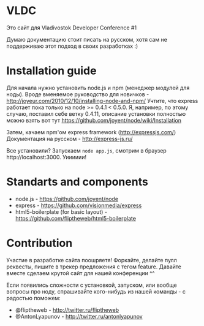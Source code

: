 # VLDC
Это сайт для Vladivostok Developer Conference #1

Думаю документацию стоит писать на русском, хотя сам не поддерживаю этот подход в своих разработках :)

# Installation guide
Для начала нужно установить node.js и npm (менеджер модулей для ноды).
Вроде вменяемое руководство для новичков - http://joyeur.com/2010/12/10/installing-node-and-npm/
Учтите, что express работает пока только на node >= 0.4.1 < 0.5.0. Я, например, по этому случаю, поставил себе ветку 0.4.11, описание установки полностью можно взять вот тут https://github.com/joyent/node/wiki/Installation

Затем, качаем npm'ом express framework (http://expressjs.com/)
Документация на русском - http://express-js.ru/

Все установили? Запускаем `node app.js`, смотрим в браузер http://localhost:3000. Уииииии!

# Standarts and components
* node.js - https://github.com/joyent/node
* express - https://github.com/visionmedia/express
* html5-boilerplate (for basic layout) - https://github.com/fliptheweb/html5-boilerplate

# Contribution
Участие в разработке сайта поошряетя! Форкайте, делайте пулл реквесты, пишите в трекер предложения с тегом feature. Давайте вместе сделаем крутой сайт для нашей конференции ^^

Если появились сложности с установкой, запуском, или вообще вопросы про ноду, спрашивайте кого-нибудь из нашей команды - с радостью поможем:

* @fliptheweb - http://twitter.ru/fliptheweb
* @AntonLyapunov - http://twitter.ru/antonlyapunov
